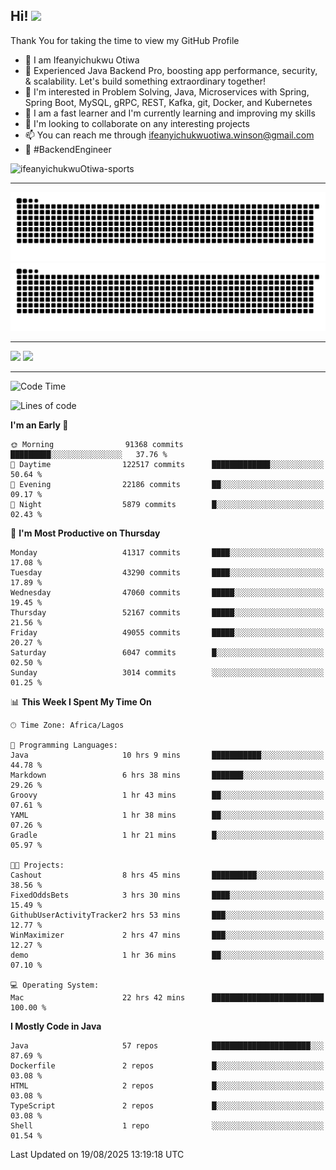 <!-- BLOG-POST-LIST:START --><!-- BLOG-POST-LIST:END -->

## Hi! <img src="https://media.giphy.com/media/hvRJCLFzcasrR4ia7z/giphy.gif" width="4%"> 

Thank You for taking the time to view my GitHub Profile

- 👋 I am Ifeanyichukwu Otiwa
- 🚀 Experienced Java Backend Pro, boosting app performance, security, & scalability. Let's build something extraordinary together!
- 👀 I'm interested in Problem Solving, Java, Microservices with Spring, Spring Boot, MySQL, gRPC, REST, Kafka, git, Docker, and Kubernetes
- 🌱 I am a fast learner and I'm currently learning and improving my skills
- 💞️ I'm looking to collaborate on any interesting projects
- 📫 You can reach me through ifeanyichukwuotiwa.winson@gmail.com
- 🚀 #BackendEngineer

<p align="left" marginTop="10px"> <img src="https://komarev.com/ghpvc/?username=ifeanyichukwuOtiwa-sports&label=Profile%20views&color=0e75b6&style=for-the-badge" alt="ifeanyichukwuOtiwa-sports" /> </p>

***

<!--🐍📈SNAKEGRAPH / 🌐WEBSITE: https://github.com/Platane/snk -->
![github contribution grid snake animation](https://raw.githubusercontent.com/ifeanyichukwuOtiwa-sports/ifeanyichukwuOtiwa-sports/output/github-contribution-grid-snake-dark.svg#gh-dark-mode-only)![github contribution grid snake animation](https://raw.githubusercontent.com/ifeanyichukwuOtiwa-sports/ifeanyichukwuOtiwa-sports/output/github-contribution-grid-snake.svg#gh-light-mode-only)

***

<p float="left">
  <img float="left" src="https://github-readme-stats.vercel.app/api?username=ifeanyichukwuOtiwa-sports&count_private=true&include_all_commits=true&theme=react&show_icons=true" />
  <img float="right" src="https://github-readme-stats.vercel.app/api/top-langs/?username=ifeanyichukwuOtiwa-sports&layout=compact&show_icons=true&theme=react" /> 
</p>

***



<!--START_SECTION:waka-->
![Code Time](http://img.shields.io/badge/Code%20Time-4%2C108%20hrs%2030%20mins-blue)

![Lines of code](https://img.shields.io/badge/From%20Hello%20World%20I%27ve%20Written-65.0%20million%20lines%20of%20code-blue)

**I'm an Early 🐤** 

```text
🌞 Morning                91368 commits       █████████░░░░░░░░░░░░░░░░   37.76 % 
🌆 Daytime                122517 commits      █████████████░░░░░░░░░░░░   50.64 % 
🌃 Evening                22186 commits       ██░░░░░░░░░░░░░░░░░░░░░░░   09.17 % 
🌙 Night                  5879 commits        █░░░░░░░░░░░░░░░░░░░░░░░░   02.43 % 
```
📅 **I'm Most Productive on Thursday** 

```text
Monday                   41317 commits       ████░░░░░░░░░░░░░░░░░░░░░   17.08 % 
Tuesday                  43290 commits       ████░░░░░░░░░░░░░░░░░░░░░   17.89 % 
Wednesday                47060 commits       █████░░░░░░░░░░░░░░░░░░░░   19.45 % 
Thursday                 52167 commits       █████░░░░░░░░░░░░░░░░░░░░   21.56 % 
Friday                   49055 commits       █████░░░░░░░░░░░░░░░░░░░░   20.27 % 
Saturday                 6047 commits        █░░░░░░░░░░░░░░░░░░░░░░░░   02.50 % 
Sunday                   3014 commits        ░░░░░░░░░░░░░░░░░░░░░░░░░   01.25 % 
```


📊 **This Week I Spent My Time On** 

```text
🕑︎ Time Zone: Africa/Lagos

💬 Programming Languages: 
Java                     10 hrs 9 mins       ███████████░░░░░░░░░░░░░░   44.78 % 
Markdown                 6 hrs 38 mins       ███████░░░░░░░░░░░░░░░░░░   29.26 % 
Groovy                   1 hr 43 mins        ██░░░░░░░░░░░░░░░░░░░░░░░   07.61 % 
YAML                     1 hr 38 mins        ██░░░░░░░░░░░░░░░░░░░░░░░   07.26 % 
Gradle                   1 hr 21 mins        █░░░░░░░░░░░░░░░░░░░░░░░░   05.97 % 

🐱‍💻 Projects: 
Cashout                  8 hrs 45 mins       ██████████░░░░░░░░░░░░░░░   38.56 % 
FixedOddsBets            3 hrs 30 mins       ████░░░░░░░░░░░░░░░░░░░░░   15.49 % 
GithubUserActivityTracker2 hrs 53 mins       ███░░░░░░░░░░░░░░░░░░░░░░   12.77 % 
WinMaximizer             2 hrs 47 mins       ███░░░░░░░░░░░░░░░░░░░░░░   12.27 % 
demo                     1 hr 36 mins        ██░░░░░░░░░░░░░░░░░░░░░░░   07.10 % 

💻 Operating System: 
Mac                      22 hrs 42 mins      █████████████████████████   100.00 % 
```

**I Mostly Code in Java** 

```text
Java                     57 repos            ██████████████████████░░░   87.69 % 
Dockerfile               2 repos             █░░░░░░░░░░░░░░░░░░░░░░░░   03.08 % 
HTML                     2 repos             █░░░░░░░░░░░░░░░░░░░░░░░░   03.08 % 
TypeScript               2 repos             █░░░░░░░░░░░░░░░░░░░░░░░░   03.08 % 
Shell                    1 repo              ░░░░░░░░░░░░░░░░░░░░░░░░░   01.54 % 
```




 Last Updated on 19/08/2025 13:19:18 UTC
<!--END_SECTION:waka-->

<!--
<p align="center">
![trophy](https://github-profile-trophy.vercel.app/?username=ifeanyichukwuOtiwa-sports&theme=onedark) (https://github.com/ryo-ma/github-profile-trophy)
</p>
-->

<!---
ifeanyi-otiwa/ifeanyi-otiwa is a ✨ special ✨ repository because its `README.md` (this file) appears on your GitHub profile.
You can click the Preview link to take a look at your changes.
--->

